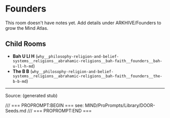 # Founders

This room doesn't have notes yet. Add details under ARKHIVE/Founders to grow the Mind Atlas.

## Child Rooms
- **Bah U Ll H** (`why__philosophy-religion-and-belief-systems__religions__abrahamic-religions__bah-faith__founders__bah-u-ll-h-md`)
- **The B B** (`why__philosophy-religion-and-belief-systems__religions__abrahamic-religions__bah-faith__founders__the-b-b-md`)

---
Source: (generated stub)

/// === PROPROMPT:BEGIN ===
see: MIND/ProPrompts/Library/DOOR-Seeds.md
/// === PROPROMPT:END ===
